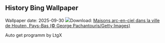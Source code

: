 ## History Bing Wallpaper
Wallpaper date: 2025-09-30
![](https://www.bing.com/th?id=OHR.HoutenHouses_FR-CA6391833145_UHD.jpg&w=1000)Download: [Maisons arc-en-ciel dans la ville de Houten, Pays-Bas (© George Pachantouris/Getty Images)](https://www.bing.com/th?id=OHR.HoutenHouses_FR-CA6391833145_UHD.jpg)

Auto get programm by LtgX
